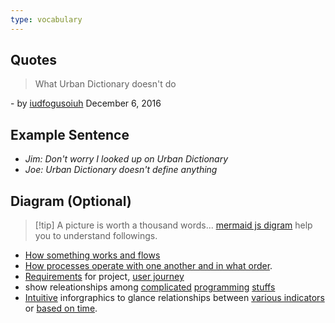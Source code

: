 ```yaml
---
type: vocabulary
---
```



## Quotes 
> What Urban Dictionary doesn't do

\- by [iudfogusoiuh](https://www.urbandictionary.com/author.php?author=iudfogusoiuh) December 6, 2016

## Example Sentence
- *Jim: Don't worry I looked up on Urban Dictionary*
- *Joe: Urban Dictionary doesn't define anything*

## Diagram (Optional)
> [!tip] A picture is worth a thousand words...
> [mermaid js digram](https://mermaid.js.org/) help you to understand followings.
- [How something works and flows](https://mermaid.js.org/syntax/flowchart.html) 
- [How processes operate with one another and in what order](https://mermaid.js.org/syntax/sequenceDiagram.html). 
- [Requirements](https://mermaid.js.org/syntax/requirementDiagram.html) for project, [user journey](https://mermaid.js.org/syntax/userJourney.html)
- show releationships among [complicated](https://mermaid.js.org/syntax/classDiagram.html) [programming](https://mermaid.js.org/syntax/stateDiagram.html) [stuffs](https://mermaid.js.org/syntax/entityRelationshipDiagram.html)
- [Intuitive](https://mermaid.js.org/syntax/pie.html) inforgraphics to glance relationships between [various indicators](https://mermaid.js.org/syntax/quadrantChart.html) or [based on time](https://mermaid.js.org/syntax/gantt.html).

